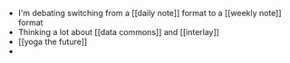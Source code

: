 - I'm debating switching from a [[daily note]] format to a [[weekly note]] format
- Thinking a lot about [[data commons]] and [[interlay]]
- [[yoga the future]]
- 